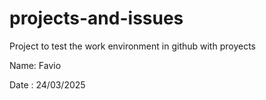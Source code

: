 # projects-and-issues
Project to test the work environment in github with proyects

Name: Favio

Date : 24/03/2025
